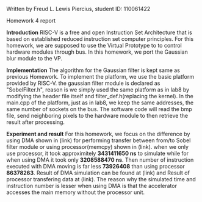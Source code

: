 Written by Freud L. Lewis Piercius, student ID: 110061422

Homework 4 report

**Introduction**
    RISC-V is a free and open Instruction Set Architecture that is based on established reduced instruction set computer principles. For this homework, we are supposed to use the Virtual Prototype to to control hardware modules through bus. In this homework, we port the Gaussian blur module to the VP.
    
    
    
 **Implementation**
    The algorithm for the Gaussian filter is kept same as previous Homework. To implement the platform, we use the basic platform provided by RISC-V. the gaussian filter module is declared as "SobelFilter.h", reason is we simply used the same platform as in lab8 by modifying the header file itself and filter_def.h(replacing the kernel). In the main.cpp of the platform, just as in lab8, we keep the same addresses, the same number of sockets on the bus. The software code will read the bmp file, send neighboring pixels to the hardware module to then retrieve the result after processing.  
 
 
**Experiment and result**
    For this homework, we focus on the difference by using DMA shown in (link) for performing transfer between from/to Sobel filter module or using processor(memcpy) shown in (link). when we only use processor, it took approximitely **3431411650 ns** to simulate while for when using DMA it took only  **3208588470 ns**. Then number of instruction executed with DMA moving is far less **73926408** than using processor **86378263**. Result of DMA simulation can be found at (link) and Result of processor transfering data at (link). The reason why the simulated time and instruction number is lesser when using DMA is that the accelerator accesses the main memory without the processor unit. 


    




